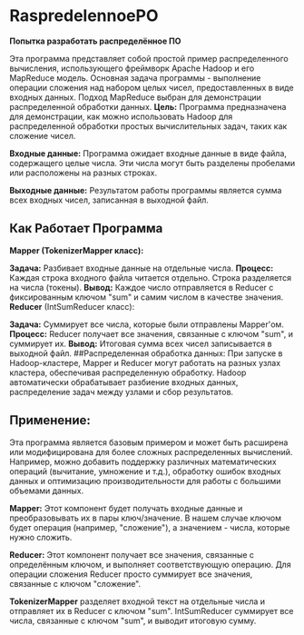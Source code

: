 # RaspredelennoePO
 **Попытка разработать распределённое ПО**
 
Эта программа представляет собой простой пример распределенного вычисления, использующего фреймворк Apache Hadoop и его MapReduce модель. Основная задача программы - выполнение операции сложения над набором целых чисел, предоставленных в виде входных данных. Подход MapReduce выбран для демонстрации распределенной обработки данных.
**Цель:** Программа предназначена для демонстрации, как можно использовать Hadoop для распределенной обработки простых вычислительных задач, таких как сложение чисел.

**Входные данные:** Программа ожидает входные данные в виде файла, содержащего целые числа. Эти числа могут быть разделены пробелами или расположены на разных строках.

**Выходные данные:** Результатом работы программы является сумма всех входных чисел, записанная в выходной файл.

## Как Работает Программа
**Mapper (TokenizerMapper класс):**

**Задача:** Разбивает входные данные на отдельные числа.
**Процесс:** Каждая строка входного файла читается отдельно. Строка разделяется на числа (токены).
**Вывод:** Каждое число отправляется в Reducer с фиксированным ключом "sum" и самим числом в качестве значения.
**Reducer** (IntSumReducer класс):

**Задача:** Суммирует все числа, которые были отправлены Mapper'ом.
**Процесс:** Reducer получает все значения, связанные с ключом "sum", и суммирует их.
**Вывод:** Итоговая сумма всех чисел записывается в выходной файл.
##Распределенная обработка данных:
При запуске в Hadoop-кластере, Mapper и Reducer могут работать на разных узлах кластера, обеспечивая распределенную обработку.
Hadoop автоматически обрабатывает разбиение входных данных, распределение задач между узлами и сбор результатов.
## Применение:
Эта программа является базовым примером и может быть расширена или модифицирована для более сложных распределенных вычислений. Например, можно добавить поддержку различных математических операций (вычитание, умножение и т.д.), обработку ошибок входных данных и оптимизацию производительности для работы с большими объемами данных.

**Mapper:** Этот компонент будет получать входные данные и преобразовывать их в пары ключ/значение. В нашем случае ключом будет операция (например, "сложение"), а значением - числа, которые нужно сложить.

**Reducer:** Этот компонент получает все значения, связанные с определённым ключом, и выполняет соответствующую операцию. Для операции сложения Reducer просто суммирует все значения, связанные с ключом "сложение".

**TokenizerMapper** разделяет входной текст на отдельные числа и отправляет их в Reducer с ключом "sum".
IntSumReducer суммирует все числа, связанные с ключом "sum", и выводит итоговую сумму.

